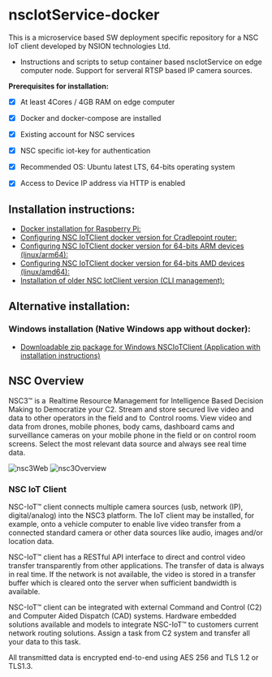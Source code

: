 # nscIotService-docker

This is a microservice based SW deployment specific repository for a NSC IoT client developed by NSION technologies Ltd.
- Instructions and scripts to setup container based nscIotService on edge computer node. Support for serveral RTSP based IP camera sources.

**Prerequisites for installation:**
- [x] At least 4Cores / 4GB RAM on edge computer
- [x] Docker and docker-compose are installed
- [x] Existing account for NSC services
- [x] NSC specific iot-key for authentication
- [x] Recommended OS: Ubuntu latest LTS, 64-bits operating system
- [x] Access to Device IP address via HTTP is enabled


## Installation instructions:
- [Docker installation for Raspberry Pi:](https://github.com/NSION/nscIotService-docker/blob/main/Installation-Raspberry-Pi.md)
- [Configuring NSC IoTClient docker version for Cradlepoint router:](https://github.com/NSION/nscIotService-docker/blob/main/How-to-Setup-Cradlepoint.md)
- [Configuring NSC IoTClient docker version for 64-bits ARM devices (linux/arm64):](https://github.com/NSION/nscIotService-docker/blob/main/How-to-Setup-arm64.md)
- [Configuring NSC IoTClient docker version for 64-bits AMD devices (linux/amd64):](https://github.com/NSION/nscIotService-docker/blob/main/How-to-Setup-amd64.md)
- [Installation of older NSC IotClient version (CLI management):](https://github.com/NSION/nscIotService-docker/blob/main/Installation-nscIotService.md)

## Alternative installation: 
### Windows installation (Native Windows app without docker):
- [Downloadable zip package for Windows NSCIoTClient (Application with installation instructions)](https://nscdevstorage.blob.core.windows.net/iotclientbundle/nsc-iot-client-bundle.zip)

## NSC Overview

NSC3™ is a  Realtime Resource Management for Intelligence Based Decision Making to Democratize your C2. Stream and store secured live video and data to other operators in the field and to  Control rooms. View video and data from drones, mobile phones, body cams, dashboard cams and surveillance cameras on your mobile phone in the field or on control room screens. Select the most relevant data source and always see real time data.   

![nsc3Web](https://www.nsiontec.com/wp-content/uploads/2020/08/WebApp_image-768x612.png)
![nsc3Overview](https://www.nsiontec.com/wp-content/uploads/2020/08/NSC3Overwiev-scaled-1-768x543.jpg)

### NSC IoT Client

NSC-IoT™ client connects multiple camera sources (usb, network
(IP), digital/analog) into the NSC3 platform. The IoT client may be
installed, for example, onto a vehicle computer to enable live video
transfer from a connected standard camera or other data sources
like audio, images and/or location data.

NSC-IoT™ client has a RESTful API interface to direct and control
video transfer transparently from other applications. The transfer of
data is always in real time. If the network is not available, the video
is stored in a transfer buffer which is cleared onto the server when
sufficient bandwidth is available.  

NSC-IoT™ client can be integrated with external Command
and Control (C2) and Computer Aided Dispatch (CAD)
systems. Hardware embedded solutions available and models to
integrate NSC-IoT™ to customers current network routing solutions.
Assign a task from C2 system and transfer all your data to this
task. 

All transmitted data is encrypted end-to-end using AES 256
and TLS 1.2 or TLS1.3.
